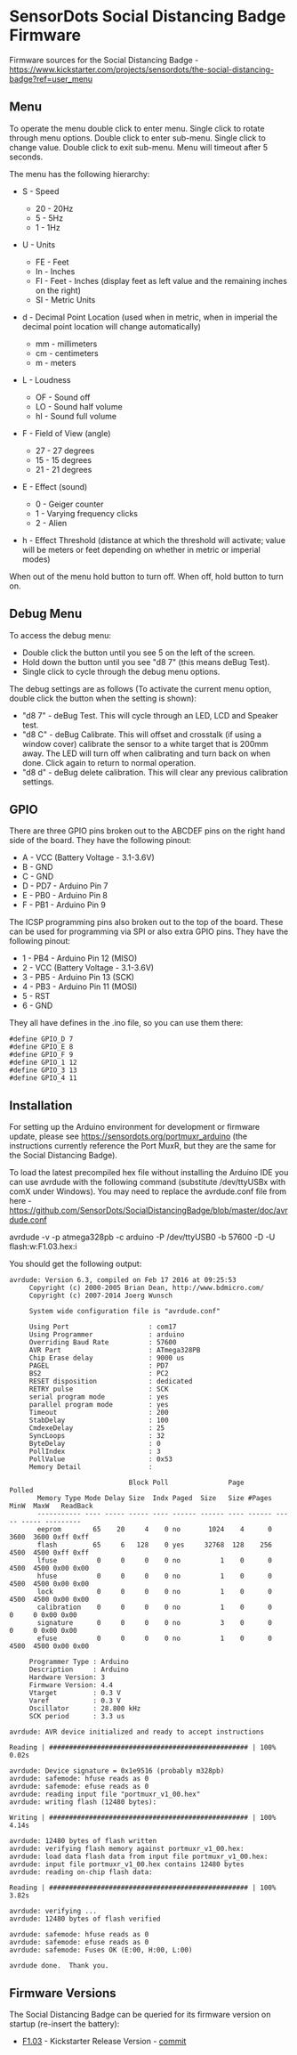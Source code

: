 # SensorDots Social Distancing Badge Firmware

Firmware sources for the Social Distancing Badge - https://www.kickstarter.com/projects/sensordots/the-social-distancing-badge?ref=user_menu

## Menu

To operate the menu double click to enter menu. Single click to rotate through menu options. Double click to enter sub-menu. Single click to change value. Double click to exit sub-menu. Menu will timeout after 5 seconds.

The menu has the following hierarchy:

 - S - Speed
   - 20 - 20Hz
   - 5  - 5Hz
   - 1  - 1Hz
 
 - U - Units
   - FE - Feet
   - In - Inches
   - FI - Feet - Inches (display feet as left value and the remaining inches on the right)
   - SI - Metric Units
 
 - d - Decimal Point Location (used when in metric, when in imperial the decimal point location will change automatically)
   - mm - millimeters
   - cm - centimeters
   - m  - meters
 
 - L - Loudness
   - OF - Sound off
   - LO - Sound half volume
   - hI - Sound full volume
 
 - F - Field of View (angle)
   - 27 - 27 degrees
   - 15 - 15 degrees
   - 21 - 21 degrees
 
 - E - Effect (sound)
    - 0 - Geiger counter
    - 1 - Varying frequency clicks
    - 2 - Alien
 
 - h - Effect Threshold (distance at which the threshold will activate; value will be meters or feet depending on whether in metric or imperial modes)
 
 When out of the menu hold button to turn off. When off, hold button to turn on.
 
## Debug Menu

To access the debug menu:

- Double click the button until you see 5 on the left of the screen.
- Hold down the button until you see "d8 7" (this means deBug Test).
- Single click to cycle through the debug menu options.

The debug settings are as follows (To activate the current menu option, double click the button when the setting is shown):

- "d8 7" - deBug Test. This will cycle through an LED, LCD and Speaker test.
- "d8 C" - deBug Calibrate. This will offset and crosstalk (if using a window cover) calibrate the sensor to a white target that is 200mm away. The LED will turn off when calibrating and turn back on when done. Click again to return to normal operation.
- "d8 d" - deBug delete calibration. This will clear any previous calibration settings.



## GPIO
There are three GPIO pins broken out to the ABCDEF pins on the right hand side of the board. They have the following pinout:
- A - VCC (Battery Voltage - 3.1-3.6V)
- B - GND
- C - GND
- D - PD7 - Arduino Pin 7
- E - PB0 - Arduino Pin 8
- F - PB1 - Arduino Pin 9

The ICSP programming pins also broken out to the top of the board. These can be used for programming via SPI or also extra GPIO pins. They have the following pinout:

- 1 - PB4 - Arduino Pin 12 (MISO)
- 2 - VCC (Battery Voltage - 3.1-3.6V)
- 3 - PB5 - Arduino Pin 13 (SCK)
- 4 - PB3 - Arduino Pin 11 (MOSI)
- 5 - RST
- 6 - GND

They all have defines in the .ino file, so you can use them there:

```
#define GPIO_D 7
#define GPIO_E 8
#define GPIO_F 9
#define GPIO_1 12
#define GPIO_3 13
#define GPIO_4 11
```

## Installation

For setting up the Arduino environment for development or firmware update, please see https://sensordots.org/portmuxr_arduino (the instructions currently reference the Port MuxR, but they are the same for the Social Distancing Badge).

To load the latest precompiled hex file without installing the Arduino IDE you can use avrdude with the following command (substitute /dev/ttyUSBx with comX under Windows). You may need to replace the avrdude.conf file from here - https://github.com/SensorDots/SocialDistancingBadge/blob/master/doc/avrdude.conf

avrdude -v -p atmega328pb -c arduino -P /dev/ttyUSB0 -b 57600 -D -U flash:w:F1.03.hex:i

You should get the following output:

    avrdude: Version 6.3, compiled on Feb 17 2016 at 09:25:53
         Copyright (c) 2000-2005 Brian Dean, http://www.bdmicro.com/
         Copyright (c) 2007-2014 Joerg Wunsch

         System wide configuration file is "avrdude.conf"

         Using Port                    : com17
         Using Programmer              : arduino
         Overriding Baud Rate          : 57600
         AVR Part                      : ATmega328PB
         Chip Erase delay              : 9000 us
         PAGEL                         : PD7
         BS2                           : PC2
         RESET disposition             : dedicated
         RETRY pulse                   : SCK
         serial program mode           : yes
         parallel program mode         : yes
         Timeout                       : 200
         StabDelay                     : 100
         CmdexeDelay                   : 25
         SyncLoops                     : 32
         ByteDelay                     : 0
         PollIndex                     : 3
         PollValue                     : 0x53
         Memory Detail                 :

                                  Block Poll               Page                       Polled
           Memory Type Mode Delay Size  Indx Paged  Size   Size #Pages MinW  MaxW   ReadBack
           ----------- ---- ----- ----- ---- ------ ------ ---- ------ ----- ----- ---------
           eeprom        65    20     4    0 no       1024    4      0  3600  3600 0xff 0xff
           flash         65     6   128    0 yes     32768  128    256  4500  4500 0xff 0xff
           lfuse          0     0     0    0 no          1    0      0  4500  4500 0x00 0x00
           hfuse          0     0     0    0 no          1    0      0  4500  4500 0x00 0x00
           lock           0     0     0    0 no          1    0      0  4500  4500 0x00 0x00
           calibration    0     0     0    0 no          1    0      0     0     0 0x00 0x00
           signature      0     0     0    0 no          3    0      0     0     0 0x00 0x00
           efuse          0     0     0    0 no          1    0      0  4500  4500 0x00 0x00

         Programmer Type : Arduino
         Description     : Arduino
         Hardware Version: 3
         Firmware Version: 4.4
         Vtarget         : 0.3 V
         Varef           : 0.3 V
         Oscillator      : 28.800 kHz
         SCK period      : 3.3 us
    
    avrdude: AVR device initialized and ready to accept instructions
    
    Reading | ################################################## | 100% 0.02s
    
    avrdude: Device signature = 0x1e9516 (probably m328pb)
    avrdude: safemode: hfuse reads as 0
    avrdude: safemode: efuse reads as 0
    avrdude: reading input file "portmuxr_v1_00.hex"
    avrdude: writing flash (12480 bytes):
    
    Writing | ################################################## | 100% 4.14s
    
    avrdude: 12480 bytes of flash written
    avrdude: verifying flash memory against portmuxr_v1_00.hex:
    avrdude: load data flash data from input file portmuxr_v1_00.hex:
    avrdude: input file portmuxr_v1_00.hex contains 12480 bytes
    avrdude: reading on-chip flash data:
    
    Reading | ################################################## | 100% 3.82s
    
    avrdude: verifying ...
    avrdude: 12480 bytes of flash verified
    
    avrdude: safemode: hfuse reads as 0
    avrdude: safemode: efuse reads as 0
    avrdude: safemode: Fuses OK (E:00, H:00, L:00)
    
    avrdude done.  Thank you.


## Firmware Versions
The Social Distancing Badge can be queried for its firmware version on startup (re-insert the battery):

   - [F1.03](https://raw.githubusercontent.com/SensorDots/SocialDistancingBadge/master/releases/F1.03.hex) - Kickstarter Release Version - [commit](https://github.com/SensorDots/SocialDistancingBadge/tree/de15916056ef4eb462cb7ae99f545dcebe0092ae)
